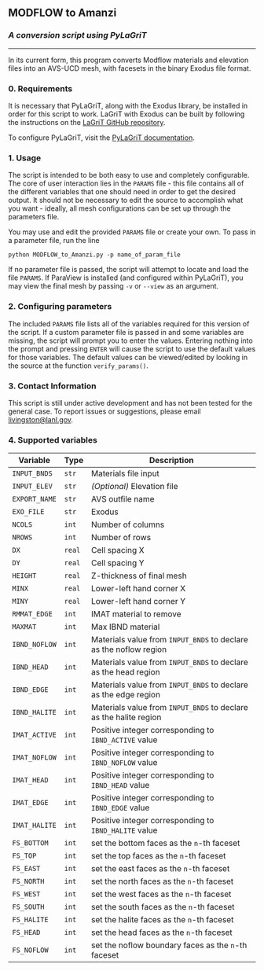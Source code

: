 ## MODFLOW to Amanzi ##
### *A conversion script using PyLaGriT* ###
------------------------------------

In its current form, this program converts Modflow materials and elevation files into an AVS-UCD mesh, with facesets in the binary Exodus file format.

### 0. Requirements ###
It is necessary that PyLaGriT, along with the Exodus library, be installed in order for this script to work.
LaGriT with Exodus can be built by following the instructions on the [LaGriT GitHub repository](https://github.com/lanl/LaGriT).

To configure PyLaGriT, visit the [PyLaGriT documentation](https://lanl.github.io/LaGriT/gettingstarted.html).

### 1. Usage ###
The script is intended to be both easy to use and completely configurable. The core of user interaction lies in the `PARAMS` file - this file contains all of the different variables that one should need in order to get the desired output. It should not be necessary to edit the source to accomplish what you want - ideally, all mesh configurations can be set up through the parameters file.

You may use and edit the provided `PARAMS` file or create your own. To pass in a parameter file, run the line

    python MODFLOW_to_Amanzi.py -p name_of_param_file

If no parameter file is passed, the script will attempt to locate and load the file `PARAMS`.
If ParaView is installed (and configured within PyLaGriT), you may view the final mesh by passing `-v` or `--view` as an argument.

### 2. Configuring parameters ###
The included `PARAMS` file lists all of the variables required for this version of the script. If a custom parameter file is passed in and some variables are missing, the script will prompt you to enter the values. Entering nothing into the prompt and pressing `ENTER` will cause the script to use the default values for those variables. The default values can be viewed/edited by looking in the source at the function `verify_params()`.

### 3. Contact Information ###
This script is still under active development and has not been tested for the general case. To report issues or suggestions, please email [livingston@lanl.gov](mailto:livingston@lanl.gov).

### 4. Supported variables ###

| Variable 		   | Type   | Description     |
|-------------------|--------|-----------------|
| `INPUT_BNDS`  		| `str`  | Materials file input  |
| `INPUT_ELEV`  		| `str`  | *(Optional)* Elevation file  |
| `EXPORT_NAME`	 	| `str`  | AVS outfile name  |
| `EXO_FILE`		 	| `str`  | Exodus   |
| `NCOLS` 			| `int`  | Number of columns  |
| `NROWS`  			| `int`  | Number of rows  |
| `DX`  				| `real` | Cell spacing X  |
| `DY`  				| `real` | Cell spacing Y  |
| `HEIGHT`  			| `real` | Z-thickness of final mesh |
| `MINX`  			| `real` | Lower-left hand corner X  |
| `MINY`  			| `real` | Lower-left hand corner Y  |
| `RMMAT_EDGE` 		| `int`  | IMAT material to remove |
| `MAXMAT` 			| `int`  | Max IBND material |
| `IBND_NOFLOW` 		| `int`  | Materials value from `INPUT_BNDS` to declare as the noflow region |
| `IBND_HEAD` 		| `int`  | Materials value from `INPUT_BNDS` to declare as the head region |
| `IBND_EDGE` 		| `int`  | Materials value from `INPUT_BNDS` to declare as the edge region |
| `IBND_HALITE` 		| `int`  | Materials value from `INPUT_BNDS` to declare as the halite region |
| `IMAT_ACTIVE` 		| `int`  | Positive integer corresponding to `IBND_ACTIVE` value |
| `IMAT_NOFLOW` 		| `int`  | Positive integer corresponding to `IBND_NOFLOW` value |
| `IMAT_HEAD` 		| `int`  | Positive integer corresponding to `IBND_HEAD` value |
| `IMAT_EDGE` 		| `int`  | Positive integer corresponding to `IBND_EDGE` value |
| `IMAT_HALITE` 		| `int`  | Positive integer corresponding to `IBND_HALITE` value |
| `FS_BOTTOM` 		| `int`  | set the bottom faces as the `n`-th faceset  |
| `FS_TOP` 			| `int`  | set the top faces as the `n`-th faceset  |
| `FS_EAST` 			| `int`  | set the east faces as the `n`-th faceset  |
| `FS_NORTH` 			| `int`  | set the north faces as the `n`-th faceset  |
| `FS_WEST` 			| `int`  | set the west faces as the `n`-th faceset  |
| `FS_SOUTH` 			| `int`  | set the south faces as the `n`-th faceset  |
| `FS_HALITE` 		| `int`  | set the halite faces as the `n`-th faceset  |
| `FS_HEAD` 			| `int`  | set the head faces as the `n`-th faceset  |
| `FS_NOFLOW` 		| `int`  | set the noflow boundary faces as the `n`-th faceset  |